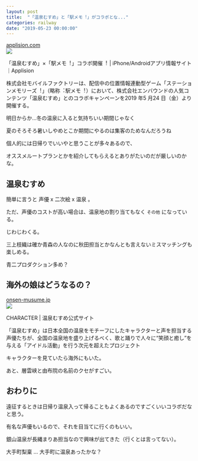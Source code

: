 ```yaml
---
layout: post
title:  "「温泉むすめ」と「駅メモ︕」がコラボとな..."
categories: railway
date: "2019-05-23 00:00:00"
---
```


<div class="card">
  <a href="https://applision.com/game/52628/"></a>
  <div class="card__header">
    <a href="https://applision.com/game/52628/">applision.com</a>
  </div>
  <div class="card__image">
    <img src="https://applision.com/wp-content/uploads/2019/05/20190522_ekimemo-1-e1558507661753.jpg">
  </div>
  <div class="card__title">
    <p>「温泉むすめ」×「駅メモ︕」コラボ開催︕  | iPhone/Androidアプリ情報サイト｜Applision</p>
  </div>
  <div class="card__description">
    <p>株式会社モバイルファクトリーは、配信中の位置情報連動型ゲーム「ステーションメモリーズ︕」（略称︓駅メモ︕）において、株式会社エンバウンドの⼈気コンテンツ「温泉むすめ」とのコラボキャンペーンを2019 年5 ⽉24 ⽇（⾦）より開催する。</p>
  </div>
</div>

明日からか...冬の温泉に入ると気持ちいい期間じゃなく

夏のそろそろ暑いしやめとこか期間にやるのは集客のためなんだろうね

個人的には日帰りでいいやと思うことが多々あるので、

オススメルートプランとかを紹介してもらえるとありがたいのだが厳しいのかな。

## 温泉むすめ

簡単に言うと 声優 x 二次絵 x 温泉 。

ただ、声優のコストが高い場合は、温泉地の割り当てもなく `その他` になっている。

じわじわくる。

三上枝織は確か青森の人なのに秋田担当とかなんとも言えないミスマッチングも楽しめる。

青二プロダクション多め？

## 海外の娘はどうなるの？

<div class="card">
  <a href="https://onsen-musume.jp/character/#map"></a>
  <div class="card__header">
    <a href="https://onsen-musume.jp/character/#map">onsen-musume.jp</a>
  </div>
  <div class="card__image">
    <img src="https://onsen-musume.jp/wp/wp-content/themes/onsenmusume//pc/assets/img/siteinfo/ogimage.jpg">
  </div>
  <div class="card__title">
    <p>CHARACTER | 温泉むすめ公式サイト</p>
  </div>
  <div class="card__description">
    <p>「温泉むすめ」は日本全国の温泉をモチーフにしたキャラクターと声を担当する声優たちが、全国の温泉地を盛り上げるべく、歌と踊りで人々に“笑顔と癒し”を与える「アイドル活動」を行う次元を超えたプロジェクト</p>
  </div>
</div>

キャラクターを見ていたら海外にもいた。

あと、層雲峡と由布院の名前のクセがすごい。

## おわりに

遠征するときは日帰り温泉入って帰ることもよくあるのですごくいいコラボだなと思う。

有名な声優もいるので、それを目当てに行くのもいい。

銀山温泉が長縄まりあ担当なので興味が出てきた（行くとは言ってない）。

大手町梨稟 ... 大手町に温泉あったかな？
